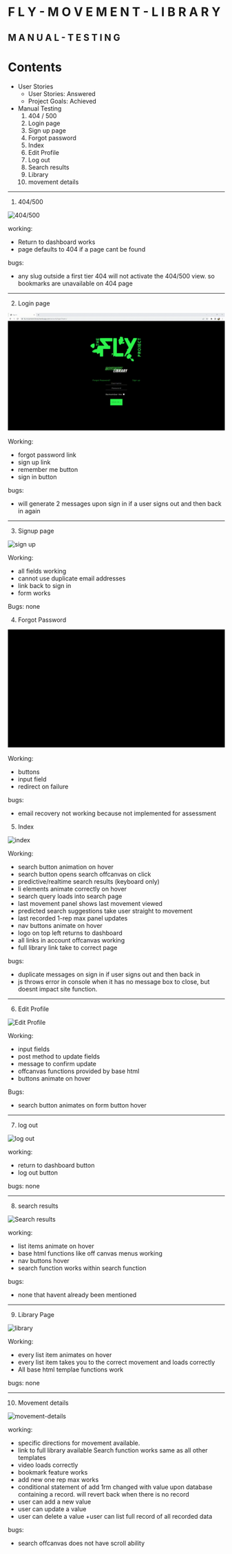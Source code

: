 # F L Y - M O V E M E N T - L I B R A R Y
## M A N U A L - T E S T I N G

# Contents

- User Stories
    - User Stories: Answered
    - Project Goals: Achieved
- Manual Testing
    1. 404 / 500
    2. Login page
    3. Sign up page
    4. Forgot password
    5. Index
    6. Edit Profile
    7. Log out
    8. Search results
    9. Library
    10. movement details


____

1. 404/500

![404/500](/readme-media/testing/manual/404.gif)

working:
 + Return to dashboard works
 + page defaults to 404 if a page cant be found

bugs:
 - any slug outside a first tier 404 will not activate the 404/500 view. so bookmarks are unavailable on 404 page

___

2. Login page

![login page](/readme-media/testing/manual/login-page.gif)

Working:
+ forgot password link
+ sign up link
+ remember me button
+ sign in button

bugs:
- will generate 2 messages upon sign in if a user signs out and then back in again

___

3. Signup page

![sign up](/readme-media/testing/manual/Sign-up.gif)

Working:
+ all fields working
+ cannot use duplicate email addresses
+ link back to sign in
+ form works

Bugs: none

4.  Forgot Password

![Forgot password](/readme-media/testing/manual/forgot-password.gif)

Working:
+ buttons
+ input field
+ redirect on failure

bugs:
- email recovery not working because not implemented for assessment

5. Index

![index](/readme-media/testing/manual/index.gif)

Working:
+ search button animation on hover
+ search button opens search offcanvas on click
+ predictive/realtime search results (keyboard only)
+ li elements animate correctly on hover
+ search query loads into search page
+ last movement panel shows last movement viewed
+ predicted search suggestions take user  straight to movement
+ last recorded 1-rep max panel updates
+ nav buttons animate on hover
+ logo on top left returns to dashboard
+ all links in account offcanvas working
+ full library link take to correct page

bugs:
- duplicate messages on sign in if user signs out and then back in
- js throws error in console when it has no message box to close, but doesnt impact site function.

____


6. Edit Profile

![Edit Profile](/readme-media/testing/manual/edit-profile.gif)

Working:
+ input fields
+ post method to update fields
+ message to confirm update
+ offcanvas functions provided by base html
+ buttons animate on hover

Bugs:
- search button animates on form button hover

____

7. log out

![log out](/readme-media/testing/manual/log-out.gif)

working:
+ return to dashboard button
+ log out button

bugs: none

____

8. search results

![Search results](/readme-media/testing/manual/search-results.gif)

working:
+ list items animate on hover
+ base html functions like off canvas menus working
+ nav buttons hover
+ search function works within search function

bugs:
- none that havent already been mentioned

___

9. Library Page

![library](/readme-media/testing/manual/library.gif)

Working:
+ every list item animates on hover
+ every list item takes you to the correct movement and loads correctly
+ All base html templae functions work

bugs: none

____

10. Movement details

![movement-details](/readme-media/testing/manual/movement-details.gif)

working:
+ specific directions for movement available.
+ link to full library available
Search function works same as all other templates
+ video loads correctly
+ bookmark feature works
+ add new one rep max works
+ conditional statement of add 1rm changed with value upon database containing a record. will revert back when there is no record
+ user can add a new value
+ user can update a value
+ user can delete a value
+user can list full record of all recorded data

bugs:
- search offcanvas does not have scroll ability


